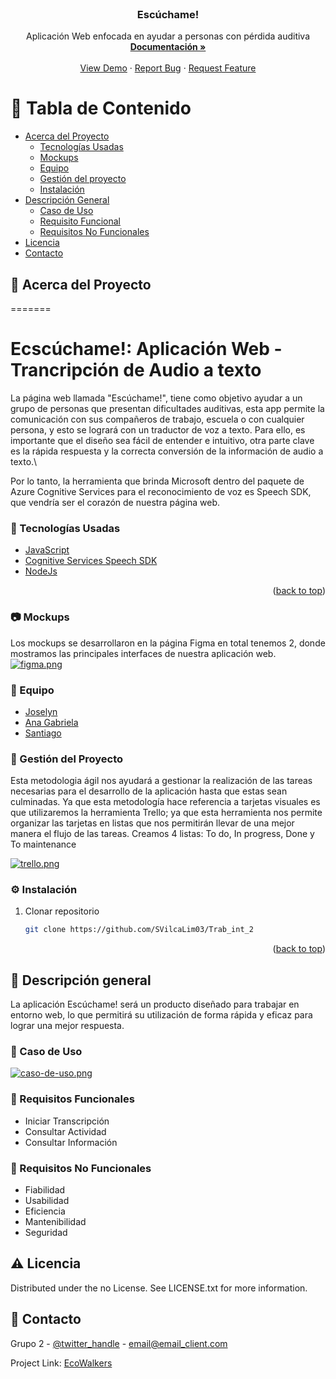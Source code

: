 
<!-- PROJECT LOGO -->

<br />
<div align="center">


<h3 align="center">Escúchame!</h3>

  <p align="center">
    Aplicación Web enfocada en ayudar a personas con pérdida auditiva
    <br />
    <a href="https://docs.google.com/document/d/1m4W3b8yIuL4pHp7kyVUDZUa48ARBHU4n/edit?usp=sharing&ouid=111631932760595681072&rtpof=true&sd=true"><strong>Documentación »</strong></a>
    <br />
    <br />
    <a href="https://github.com/SVilcaLim03/Trab_int_2">View Demo</a>
    ·
    <a href="https://github.com/SVilcaLim03/Trab_int_2">Report Bug</a>
    ·
    <a href="https://github.com/SVilcaLim03/Trab_int_2">Request Feature</a>
  </p>
</div>



<!-- TABLE OF CONTENTS -->

# :notebook_with_decorative_cover: Tabla de Contenido

- [Acerca del Proyecto](#star2-acerca-del-proyecto)
    * [Tecnologías Usadas](#space_invader-tecnologías-usadas)
    * [Mockups](#camera-mockups)
    * [Equipo](#wave-equipo)
    * [Gestión del proyecto](#compass-gestión-del-proyecto)
    * [Instalación](#gear-instalación)
- [Descripción General](#dart-descripción-general)
    * [Caso de Uso](#dart-caso-de-uso)
    * [Requisito Funcional](#dart-requisito-funcional)
    * [Requisitos No Funcionales](#dart-requisitos-no-funcionales)
- [Licencia](#warning-licencia)
- [Contacto](#handshake-contacto)

## :star2: Acerca del Proyecto
=======
# Ecscúchame!: Aplicación Web - Trancripción de Audio a texto
 
La página web llamada "Escúchame!", tiene como objetivo ayudar a un grupo de personas que presentan dificultades auditivas, esta app permite la comunicación con sus compañeros de trabajo, escuela o con cualquier persona, y esto se logrará con un traductor de voz a texto. Para ello, es importante que el diseño sea fácil de entender e intuitivo, otra parte clave es la rápida respuesta y la correcta conversión de la información de audio a texto.\\

Por lo tanto, la herramienta que brinda Microsoft dentro del paquete de Azure Cognitive Services para el reconocimiento de voz es Speech SDK, que vendría ser el corazón de nuestra página web.
### :space_invader: Tecnologías Usadas
* [JavaScript](https://developer.android.com/)
* [Cognitive Services Speech SDK](https://www.java.com/)
* [NodeJs](https://console.firebase.google.com/)
<p align="right">(<a href="#top">back to top</a>)</p>

### :camera: Mockups

Los mockups se desarrollaron en la página Figma en total tenemos 2, donde mostramos las principales interfaces de nuestra aplicación web.
[![figma.png](https://i.postimg.cc/6qYmzBTD/figma.png)](https://postimg.cc/vxxhZFrz)

### :wave: Equipo

* [Joselyn](https://github.com/Joselyn7)
* [Ana Gabriela](https://github.com/AnagabrielaJimenez)
* [Santiago](https://github.com/SVilcaLim03)



### :compass: Gestión del Proyecto

Esta metodologia ágil nos ayudará a gestionar la realización de las tareas necesarias para el desarrollo de la aplicación hasta que estas sean culminadas.
Ya que esta metodología hace referencia a tarjetas visuales es que utilizaremos la herramienta Trello; ya que esta herramienta nos permite organizar las tarjetas en listas que nos permitirán llevar de una mejor manera  el flujo de las tareas.
Creamos 4 listas: To do, In progress, Done y To maintenance

[![trello.png](https://i.postimg.cc/xjvYMm5z/trello.png)](https://postimg.cc/Z051hC1b)

### :gear: Instalación

1. Clonar repositorio
   ```sh
   git clone https://github.com/SVilcaLim03/Trab_int_2
   ```

<p align="right">(<a href="#top">back to top</a>)</p>

## :dart: Descripción general

La aplicación Escúchame! será un producto diseñado para trabajar en entorno web, lo que permitirá su utilización de forma rápida y eficaz para lograr una mejor respuesta.

### :dart: Caso de Uso

[![caso-de-uso.png](https://i.postimg.cc/NFX1jcrW/caso-de-uso.png)](https://postimg.cc/Fk9fTwpZ)
### :dart: Requisitos Funcionales

- Iniciar Transcripción
- Consultar Actividad
- Consultar Información 


### :dart: Requisitos No Funcionales

- Fiabilidad
- Usabilidad
- Eficiencia
- Mantenibilidad
- Seguridad

## :warning: Licencia

Distributed under the no License. See LICENSE.txt for more information.

## :handshake: Contacto

Grupo 2 - [@twitter_handle](https://twitter.com/twitter_handle) - email@email_client.com

Project Link: [EcoWalkers](https://github.com/SVilcaLim03/Trab_int_2)



